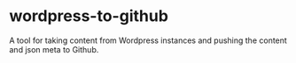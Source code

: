 # wordpress-to-github
A tool for taking content from Wordpress instances and pushing the content and json meta to Github.
